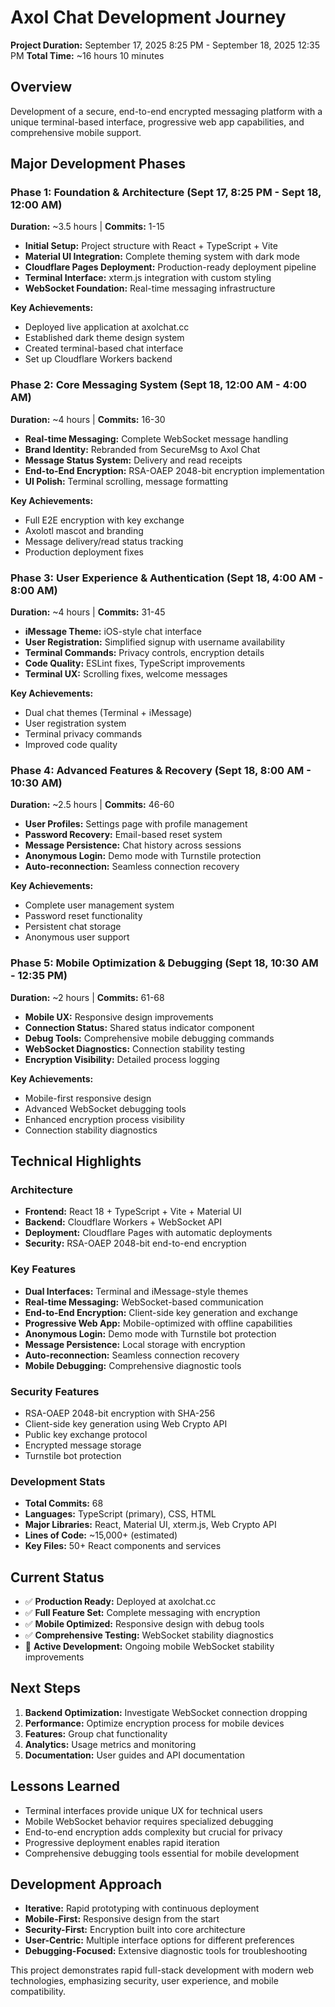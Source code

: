 # Axol Chat Development Journey

**Project Duration:** September 17, 2025 8:25 PM - September 18, 2025 12:35 PM
**Total Time:** ~16 hours 10 minutes

## Overview
Development of a secure, end-to-end encrypted messaging platform with a unique terminal-based interface, progressive web app capabilities, and comprehensive mobile support.

## Major Development Phases

### Phase 1: Foundation & Architecture (Sept 17, 8:25 PM - Sept 18, 12:00 AM)
**Duration:** ~3.5 hours | **Commits:** 1-15

- **Initial Setup:** Project structure with React + TypeScript + Vite
- **Material UI Integration:** Complete theming system with dark mode
- **Cloudflare Pages Deployment:** Production-ready deployment pipeline
- **Terminal Interface:** xterm.js integration with custom styling
- **WebSocket Foundation:** Real-time messaging infrastructure

**Key Achievements:**
- Deployed live application at axolchat.cc
- Established dark theme design system
- Created terminal-based chat interface
- Set up Cloudflare Workers backend

### Phase 2: Core Messaging System (Sept 18, 12:00 AM - 4:00 AM)
**Duration:** ~4 hours | **Commits:** 16-30

- **Real-time Messaging:** Complete WebSocket message handling
- **Brand Identity:** Rebranded from SecureMsg to Axol Chat
- **Message Status System:** Delivery and read receipts
- **End-to-End Encryption:** RSA-OAEP 2048-bit encryption implementation
- **UI Polish:** Terminal scrolling, message formatting

**Key Achievements:**
- Full E2E encryption with key exchange
- Axolotl mascot and branding
- Message delivery/read status tracking
- Production deployment fixes

### Phase 3: User Experience & Authentication (Sept 18, 4:00 AM - 8:00 AM)
**Duration:** ~4 hours | **Commits:** 31-45

- **iMessage Theme:** iOS-style chat interface
- **User Registration:** Simplified signup with username availability
- **Terminal Commands:** Privacy controls, encryption details
- **Code Quality:** ESLint fixes, TypeScript improvements
- **Terminal UX:** Scrolling fixes, welcome messages

**Key Achievements:**
- Dual chat themes (Terminal + iMessage)
- User registration system
- Terminal privacy commands
- Improved code quality

### Phase 4: Advanced Features & Recovery (Sept 18, 8:00 AM - 10:30 AM)
**Duration:** ~2.5 hours | **Commits:** 46-60

- **User Profiles:** Settings page with profile management
- **Password Recovery:** Email-based reset system
- **Message Persistence:** Chat history across sessions
- **Anonymous Login:** Demo mode with Turnstile protection
- **Auto-reconnection:** Seamless connection recovery

**Key Achievements:**
- Complete user management system
- Password reset functionality
- Persistent chat storage
- Anonymous user support

### Phase 5: Mobile Optimization & Debugging (Sept 18, 10:30 AM - 12:35 PM)
**Duration:** ~2 hours | **Commits:** 61-68

- **Mobile UX:** Responsive design improvements
- **Connection Status:** Shared status indicator component
- **Debug Tools:** Comprehensive mobile debugging commands
- **WebSocket Diagnostics:** Connection stability testing
- **Encryption Visibility:** Detailed process logging

**Key Achievements:**
- Mobile-first responsive design
- Advanced WebSocket debugging tools
- Enhanced encryption process visibility
- Connection stability diagnostics

## Technical Highlights

### Architecture
- **Frontend:** React 18 + TypeScript + Vite + Material UI
- **Backend:** Cloudflare Workers + WebSocket API
- **Deployment:** Cloudflare Pages with automatic deployments
- **Security:** RSA-OAEP 2048-bit end-to-end encryption

### Key Features
- **Dual Interfaces:** Terminal and iMessage-style themes
- **Real-time Messaging:** WebSocket-based communication
- **End-to-End Encryption:** Client-side key generation and exchange
- **Progressive Web App:** Mobile-optimized with offline capabilities
- **Anonymous Login:** Demo mode with Turnstile bot protection
- **Message Persistence:** Local storage with encryption
- **Auto-reconnection:** Seamless connection recovery
- **Mobile Debugging:** Comprehensive diagnostic tools

### Security Features
- RSA-OAEP 2048-bit encryption with SHA-256
- Client-side key generation using Web Crypto API
- Public key exchange protocol
- Encrypted message storage
- Turnstile bot protection

### Development Stats
- **Total Commits:** 68
- **Languages:** TypeScript (primary), CSS, HTML
- **Major Libraries:** React, Material UI, xterm.js, Web Crypto API
- **Lines of Code:** ~15,000+ (estimated)
- **Key Files:** 50+ React components and services

## Current Status
- ✅ **Production Ready:** Deployed at axolchat.cc
- ✅ **Full Feature Set:** Complete messaging with encryption
- ✅ **Mobile Optimized:** Responsive design with debug tools
- ✅ **Comprehensive Testing:** WebSocket stability diagnostics
- 🔄 **Active Development:** Ongoing mobile WebSocket stability improvements

## Next Steps
1. **Backend Optimization:** Investigate WebSocket connection dropping
2. **Performance:** Optimize encryption process for mobile devices
3. **Features:** Group chat functionality
4. **Analytics:** Usage metrics and monitoring
5. **Documentation:** User guides and API documentation

## Lessons Learned
- Terminal interfaces provide unique UX for technical users
- Mobile WebSocket behavior requires specialized debugging
- End-to-end encryption adds complexity but crucial for privacy
- Progressive deployment enables rapid iteration
- Comprehensive debugging tools essential for mobile development

## Development Approach
- **Iterative:** Rapid prototyping with continuous deployment
- **Mobile-First:** Responsive design from the start
- **Security-First:** Encryption built into core architecture
- **User-Centric:** Multiple interface options for different preferences
- **Debugging-Focused:** Extensive diagnostic tools for troubleshooting

This project demonstrates rapid full-stack development with modern web technologies, emphasizing security, user experience, and mobile compatibility.